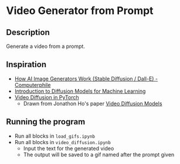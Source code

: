 # Video Generator from Prompt

## Description
Generate a video from a prompt.

## Inspiration
* [How AI Image Generators Work (Stable Diffusion / Dall-E) - Computerphile](https://www.youtube.com/watch?v=1CIpzeNxIhU)
* [Introduction to Diffusion Models for Machine Learning](https://www.assemblyai.com/blog/diffusion-models-for-machine-learning-introduction/)
* [Video Diffusion in PyTorch](https://github.com/lucidrains/video-diffusion-pytorch)
  * Drawn from Jonathon Ho's paper [Video Diffusion Models](https://arxiv.org/abs/2204.03458)

## Running the program

* Run all blocks in `load_gifs.ipynb`
* Run all blocks in `video_diffusion.ipynb`
  * Input the text for the generated video
  * The output will be saved to a gif named after the prompt given
